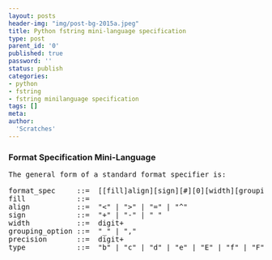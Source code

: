 ```yaml
---
layout: posts
header-img: "img/post-bg-2015a.jpeg"
title: Python fstring mini-language specification
type: post
parent_id: '0'
published: true
password: ''
status: publish
categories:
- python
- fstring
- fstring minilanguage specification
tags: []
meta:
author:
  'Scratches'
---
```

### Format Specification Mini-Language
<pre>
The general form of a standard format specifier is:

format_spec     ::=  [[fill]align][sign][#][0][width][grouping_option][.precision][type]
fill            ::=  <any character>
align           ::=  "<" | ">" | "=" | "^"
sign            ::=  "+" | "-" | " "
width           ::=  digit+
grouping_option ::=  "_" | ","
precision       ::=  digit+
type            ::=  "b" | "c" | "d" | "e" | "E" | "f" | "F" | "g" | "G" | "n" | "o" | "s" | "x" | "X" | "%"
</pre>